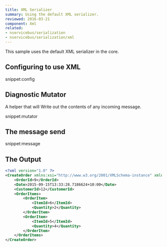 ```yaml
---
title: XML Serializer
summary: Using the default XML serializer.
reviewed: 2016-03-21
component: Xml
related:
- nservicebus/serialization
- nservicebus/serialization/xml
---
```


This sample uses the default XML serializer in the core.


## Configuring to use XML

snippet:config


## Diagnostic Mutator

A helper that will Write out the contents of any incoming message.

snippet:mutator


## The message send

snippet:message
 

## The Output

```xml
<?xml version="1.0" ?>
<CreateOrder xmlns:xsi="http://www.w3.org/2001/XMLSchema-instance" xmlns:xsd="http://www.w3.org/2001/XMLSchema" xmlns="http://tempuri.net/XmlSample">
	<OrderId>9</OrderId>
	<Date>2015-09-15T13:33:28.7186624+10:00</Date>
	<CustomerId>12</CustomerId>
	<OrderItems>
		<OrderItem>
			<ItemId>6</ItemId>
			<Quantity>2</Quantity>
		</OrderItem>
		<OrderItem>
			<ItemId>5</ItemId>
			<Quantity>4</Quantity>
		</OrderItem>
	</OrderItems>
</CreateOrder>
```
